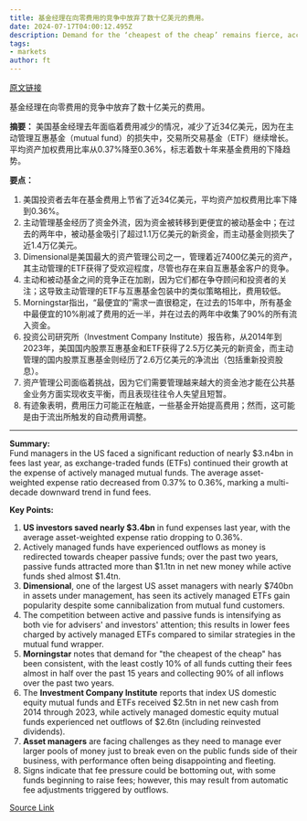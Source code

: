 ```yaml
---
title: 基金经理在向零费用的竞争中放弃了数十亿美元的费用。
date: 2024-07-17T04:00:12.495Z
description: Demand for the ‘cheapest of the cheap’ remains fierce, according to Morningstar
tags: 
- markets
author: ft
---
```


[原文链接](https://ft.com/content/4d6e0964-1f99-4d5e-9a69-222d75c15874)

基金经理在向零费用的竞争中放弃了数十亿美元的费用。

**摘要：**
美国基金经理去年面临着费用减少的情况，减少了近34亿美元，因为在主动管理互惠基金（mutual fund）的损失中，交易所交易基金（ETF）继续增长。平均资产加权费用比率从0.37%降至0.36%，标志着数十年来基金费用的下降趋势。

**要点：**
1. 美国投资者去年在基金费用上节省了近34亿美元，平均资产加权费用比率下降到0.36%。
2. 主动管理基金经历了资金外流，因为资金被转移到更便宜的被动基金中；在过去的两年中，被动基金吸引了超过1.1万亿美元的新资金，而主动基金则损失了近1.4万亿美元。
3. Dimensional是美国最大的资产管理公司之一，管理着近7400亿美元的资产，其主动管理的ETF获得了受欢迎程度，尽管也存在来自互惠基金客户的竞争。
4. 主动和被动基金之间的竞争正在加剧，因为它们都在争夺顾问和投资者的关注；这导致主动管理的ETF与互惠基金包装中的类似策略相比，费用较低。
5. Morningstar指出，“最便宜的”需求一直很稳定，在过去的15年中，所有基金中最便宜的10%削减了费用的近一半，并在过去的两年中收集了90%的所有流入资金。
6. 投资公司研究所（Investment Company Institute）报告称，从2014年到2023年，美国国内股票互惠基金和ETF获得了2.5万亿美元的新资金，而主动管理的国内股票互惠基金则经历了2.6万亿美元的净流出（包括重新投资股息）。
7. 资产管理公司面临着挑战，因为它们需要管理越来越大的资金池才能在公共基金业务方面实现收支平衡，而且表现往往令人失望且短暂。
8. 有迹象表明，费用压力可能正在触底，一些基金开始提高费用；然而，这可能是由于流出所触发的自动费用调整。

---

 **Summary:**  
Fund managers in the US faced a significant reduction of nearly $3.n4bn in fees last year, as exchange-traded funds (ETFs) continued their growth at the expense of actively managed mutual funds. The average asset-weighted expense ratio decreased from 0.37% to 0.36%, marking a multi-decade downward trend in fund fees.

**Key Points:**  
1. **US investors saved nearly $3.4bn** in fund expenses last year, with the average asset-weighted expense ratio dropping to 0.36%.
2. Actively managed funds have experienced outflows as money is redirected towards cheaper passive funds; over the past two years, passive funds attracted more than $1.1tn in net new money while active funds shed almost $1.4tn.
3. **Dimensional**, one of the largest US asset managers with nearly $740bn in assets under management, has seen its actively managed ETFs gain popularity despite some cannibalization from mutual fund customers.
4. The competition between active and passive funds is intensifying as both vie for advisers' and investors' attention; this results in lower fees charged by actively managed ETFs compared to similar strategies in the mutual fund wrapper.
5. **Morningstar** notes that demand for "the cheapest of the cheap" has been consistent, with the least costly 10% of all funds cutting their fees almost in half over the past 15 years and collecting 90% of all inflows over the past two years.
6. The **Investment Company Institute** reports that index US domestic equity mutual funds and ETFs received $2.5tn in net new cash from 2014 through 2023, while actively managed domestic equity mutual funds experienced net outflows of $2.6tn (including reinvested dividends).
7. **Asset managers** are facing challenges as they need to manage ever larger pools of money just to break even on the public funds side of their business, with performance often being disappointing and fleeting.
8. Signs indicate that fee pressure could be bottoming out, with some funds beginning to raise fees; however, this may result from automatic fee adjustments triggered by outflows.

[Source Link](https://ft.com/content/4d6e0964-1f99-4d5e-9a69-222d75c15874)


